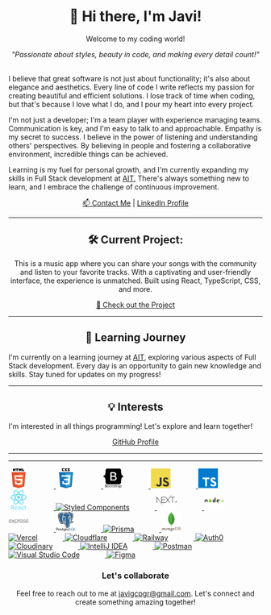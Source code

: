 <div align="center">
  <h1>👋 Hi there, I'm Javi!</h1>
  <p>Welcome to my coding world!</p>
  <em>"Passionate about styles, beauty in code, and making every detail count!"</em>
</div>
<br/>
<p>
  I believe that great software is not just about functionality; it's also about elegance and aesthetics. Every line of code I write reflects my passion for creating beautiful and efficient solutions. I lose track of time when coding, but that's because I love what I do, and I pour my heart into every project.
</p>

<p>
  I'm not just a developer; I'm a team player with experience managing teams. Communication is key, and I'm easy to talk to and approachable. Empathy is my secret to success. I believe in the power of listening and understanding others' perspectives. By believing in people and fostering a collaborative environment, incredible things can be achieved.
</p>

<p>
  Learning is my fuel for personal growth, and I'm currently expanding my skills in Full Stack development at <a href="https://assemblerinstitute.com/">AIT.</a> There's always something new to learn, and I embrace the challenge of continuous improvement.
</p>

<div align="center">
  <a href="mailto:javigcpgr@gmail.com">📫 Contact Me</a> |
  <a href="https://www.linkedin.com/in/javier-garcia-cabello-b97367267/">LinkedIn Profile</a>
</div>

<hr>

<div align="center">
  <h2>🛠️ Current Project:</h2>
  <p>
    This is a music app where you can share your songs with the community and listen to your favorite tracks. With a captivating and user-friendly interface, the experience is unmatched. Built using React, TypeScript, CSS, and more.
  </p>
  <a href="https://github.com/JaviGCK/Apollofy-Hamilton.git">🎵 Check out the Project</a>
</div>

<hr>

<h2 align="center">🌱 Learning Journey</h2>
<p>
  I'm currently on a learning journey at <a href="https://assemblerinstitute.com/">AIT</a>, exploring various aspects of Full Stack development. Every day is an opportunity to gain new knowledge and skills. Stay tuned for updates on my progress!
</p>

<hr>

<h2 align="center">💡 Interests</h2>
<p>
  I'm interested in all things programming! Let's explore and learn together!
</p>

<div align="center">
  <a href="https://github.com/JaviGCK?tab=repositories" title="Check out my GitHub">GitHub Profile</a>
</div>

<hr>

<div align="left">
  <hr>
  <a href="https://www.w3.org/html/" target="_blank" rel="noreferrer">
    <img src="https://raw.githubusercontent.com/devicons/devicon/master/icons/html5/html5-original-wordmark.svg" alt="HTML5" width="40" height="40" style="margin-right: 50px;"/>
  </a>
  <a href="https://www.w3schools.com/css/" target="_blank" rel="noreferrer">
    <img src="https://raw.githubusercontent.com/devicons/devicon/master/icons/css3/css3-original-wordmark.svg" alt="CSS3" width="40" height="40" style="margin-right: 50px;"/>
  </a>
  <a href="https://getbootstrap.com" target="_blank" rel="noreferrer">
    <img src="https://raw.githubusercontent.com/devicons/devicon/master/icons/bootstrap/bootstrap-plain-wordmark.svg" alt="Bootstrap" width="40" height="40" style="margin-right: 50px;"/>
  </a>
  <a href="https://developer.mozilla.org/en-US/docs/Web/JavaScript" target="_blank" rel="noreferrer">
    <img src="https://raw.githubusercontent.com/devicons/devicon/master/icons/javascript/javascript-original.svg" alt="JavaScript" width="40" height="40" style="margin-right: 50px;"/>
  </a>
  <a href="https://www.typescriptlang.org/" target="_blank" rel="noreferrer">
    <img src="https://raw.githubusercontent.com/devicons/devicon/master/icons/typescript/typescript-original.svg" alt="TypeScript" width="40" height="40" style="margin-right: 50px;"/>
  </a>
  <a href="https://reactjs.org/" target="_blank" rel="noreferrer">
    <img src="https://raw.githubusercontent.com/devicons/devicon/master/icons/react/react-original-wordmark.svg" alt="React" width="40" height="40" style="margin-right: 50px;"/>
  </a>
  <a href="https://styled-components.com/" target="_blank" rel="noreferrer">
    <img src="https://image.flaticon.com/icons/svg/226/226777.svg" alt="Styled Components" width="40" height="40" style="margin-right: 50px;"/>
  </a>
  <a href="https://nextjs.org/" target="_blank" rel="noreferrer">
    <img src="https://raw.githubusercontent.com/devicons/devicon/master/icons/nextjs/nextjs-original-wordmark.svg" alt="Next.js" width="40" height="40" style="margin-right: 50px;"/>
  </a>
  <a href="https://nodejs.org/" target="_blank" rel="noreferrer">
    <img src="https://raw.githubusercontent.com/devicons/devicon/master/icons/nodejs/nodejs-original-wordmark.svg" alt="Node.js" width="40" height="40" style="margin-right: 50px;"/>
  </a>
  <a href="https://expressjs.com/" target="_blank" rel="noreferrer">
    <img src="https://raw.githubusercontent.com/devicons/devicon/master/icons/express/express-original-wordmark.svg" alt="Express" width="40" height="40" style="margin-right: 50px;"/>
  </a>
  <a href="https://www.postgresql.org/" target="_blank" rel="noreferrer">
    <img src="https://raw.githubusercontent.com/devicons/devicon/master/icons/postgresql/postgresql-original-wordmark.svg" alt="PostgreSQL" width="40" height="40" style="margin-right: 50px;"/>
  </a>
  <a href="https://www.prisma.io/" target="_blank" rel="noreferrer">
    <img src="https://upload.wikimedia.org/wikipedia/commons/thumb/6/63/Prisma_logo.png/300px-Prisma_logo.png" alt="Prisma" width="40" height="40" style="margin-right: 50px;"/>
  </a>
  <a href="https://www.mongodb.com/" target="_blank" rel="noreferrer">
    <img src="https://raw.githubusercontent.com/devicons/devicon/master/icons/mongodb/mongodb-original-wordmark.svg" alt="MongoDB" width="40" height="40" style="margin-right: 50px;"/>
  </a>
  <a href="https://vercel.com" target="_blank" rel="noreferrer">
    <img src="https://www.vectorlogo.zone/logos/vercel/vercel-icon.svg" alt="Vercel" width="40" height="40" style="margin-right: 50px;"/>
  </a>
  <a href="https://www.cloudflare.com/" target="_blank" rel="noreferrer">
    <img src="https://www.vectorlogo.zone/logos/cloudflare/cloudflare-icon.svg" alt="Cloudflare" width="40" height="40" style="margin-right: 50px;"/>
  </a>
  <a href="https://railway.app/" target="_blank" rel="noreferrer">
    <img src="https://image.flaticon.com/icons/svg/25/25231.svg" alt="Railway" width="40" height="40" style="margin-right: 50px;"/>
  </a>
  <a href="https://auth0.com/" target="_blank" rel="noreferrer">
    <img src="https://cdn.auth0.com/blog/logos/auth0-logo.png" alt="Auth0" width="40" height="40" style="margin-right: 50px;"/>
  </a>
  <a href="https://cloudinary.com/" target="_blank" rel="noreferrer">
    <img src="https://www.vectorlogo.zone/logos/cloudinary/cloudinary-icon.svg" alt="Cloudinary" width="40" height="40" style="margin-right: 50px;"/>
  </a>
  <a href="https://www.jetbrains.com/idea/" target="_blank" rel="noreferrer">
    <img src="https://upload.wikimedia.org/wikipedia/commons/thumb/9/9c/IntelliJ_IDEA_Icon.svg/5024px-IntelliJ_IDEA_Icon.svg.png" alt="IntelliJ IDEA" width="40" height="40" style="margin-right: 50px;"/>
  </a>
  <a href="https://www.postman.com/" target="_blank" rel="noreferrer">
    <img src="https://www.vectorlogo.zone/logos/getpostman/getpostman-icon.svg" alt="Postman" width="40" height="40" style="margin-right: 50px;"/>
  </a>
  <a href="https://code.visualstudio.com/" target="_blank" rel="noreferrer">
    <img src="https://cdn.worldvectorlogo.com/logos/visual-studio-code.svg" alt="Visual Studio Code" width="40" height="40" style="margin-right: 50px;"/>
  </a>
  <a href="https://www.figma.com/" target="_blank" rel="noreferrer">
    <img src="https://www.vectorlogo.zone/logos/figma/figma-icon.svg" alt="Figma" width="40" height="40" style="margin-right: 50px;"/>
  </a>
</div>
<div align="center">
  <h3>Let's collaborate</h3>
  <p>
    Feel free to reach out to me at <a href="mailto:javigcpgr@gmail.com">javigcpgr@gmail.com</a>. Let's connect and create something amazing together!
  </p>
</div>
